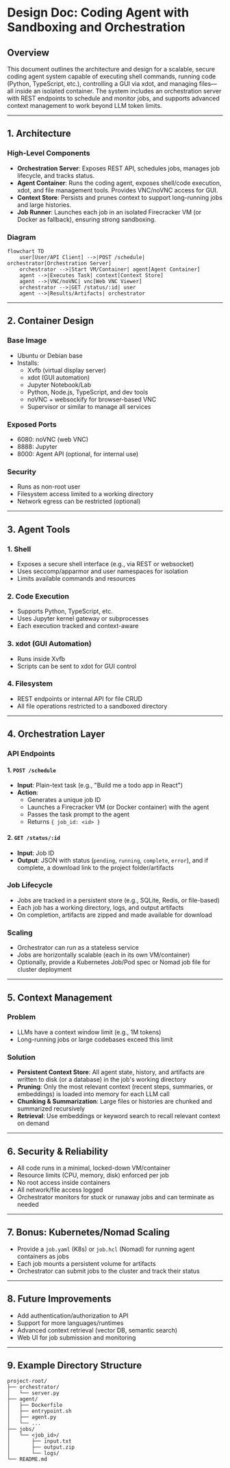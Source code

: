 # Design Doc: Coding Agent with Sandboxing and Orchestration

## Overview

This document outlines the architecture and design for a scalable, secure coding agent system capable of executing shell commands, running code (Python, TypeScript, etc.), controlling a GUI via xdot, and managing files—all inside an isolated container. The system includes an orchestration server with REST endpoints to schedule and monitor jobs, and supports advanced context management to work beyond LLM token limits.

---

## 1. Architecture

### High-Level Components

- **Orchestration Server**: Exposes REST API, schedules jobs, manages job lifecycle, and tracks status.
- **Agent Container**: Runs the coding agent, exposes shell/code execution, xdot, and file management tools. Provides VNC/noVNC access for GUI.
- **Context Store**: Persists and prunes context to support long-running jobs and large histories.
- **Job Runner**: Launches each job in an isolated Firecracker VM (or Docker as fallback), ensuring strong sandboxing.

### Diagram

```mermaid
flowchart TD
    user[User/API Client] -->|POST /schedule| orchestrator[Orchestration Server]
    orchestrator -->|Start VM/Container| agent[Agent Container]
    agent -->|Executes Task| context[Context Store]
    agent -->|VNC/noVNC| vnc[Web VNC Viewer]
    orchestrator -->|GET /status/:id| user
    agent -->|Results/Artifacts| orchestrator
```

---

## 2. Container Design

### Base Image
- Ubuntu or Debian base
- Installs:
  - Xvfb (virtual display server)
  - xdot (GUI automation)
  - Jupyter Notebook/Lab
  - Python, Node.js, TypeScript, and dev tools
  - noVNC + websockify for browser-based VNC
  - Supervisor or similar to manage all services

### Exposed Ports
- 6080: noVNC (web VNC)
- 8888: Jupyter
- 8000: Agent API (optional, for internal use)

### Security
- Runs as non-root user
- Filesystem access limited to a working directory
- Network egress can be restricted (optional)

---

## 3. Agent Tools

### 1. Shell
- Exposes a secure shell interface (e.g., via REST or websocket)
- Uses seccomp/apparmor and user namespaces for isolation
- Limits available commands and resources

### 2. Code Execution
- Supports Python, TypeScript, etc.
- Uses Jupyter kernel gateway or subprocesses
- Each execution tracked and context-aware

### 3. xdot (GUI Automation)
- Runs inside Xvfb
- Scripts can be sent to xdot for GUI control

### 4. Filesystem
- REST endpoints or internal API for file CRUD
- All file operations restricted to a sandboxed directory

---

## 4. Orchestration Layer

### API Endpoints

#### 1. `POST /schedule`
- **Input**: Plain-text task (e.g., "Build me a todo app in React")
- **Action**: 
  - Generates a unique job ID
  - Launches a Firecracker VM (or Docker container) with the agent
  - Passes the task prompt to the agent
  - Returns `{ job_id: <id> }`

#### 2. `GET /status/:id`
- **Input**: Job ID
- **Output**: JSON with status (`pending`, `running`, `complete`, `error`), and if complete, a download link to the project folder/artifacts

### Job Lifecycle
- Jobs are tracked in a persistent store (e.g., SQLite, Redis, or file-based)
- Each job has a working directory, logs, and output artifacts
- On completion, artifacts are zipped and made available for download

### Scaling
- Orchestrator can run as a stateless service
- Jobs are horizontally scalable (each in its own VM/container)
- Optionally, provide a Kubernetes Job/Pod spec or Nomad job file for cluster deployment

---

## 5. Context Management

### Problem
- LLMs have a context window limit (e.g., 1M tokens)
- Long-running jobs or large codebases exceed this limit

### Solution
- **Persistent Context Store**: All agent state, history, and artifacts are written to disk (or a database) in the job's working directory
- **Pruning**: Only the most relevant context (recent steps, summaries, or embeddings) is loaded into memory for each LLM call
- **Chunking & Summarization**: Large files or histories are chunked and summarized recursively
- **Retrieval**: Use embeddings or keyword search to recall relevant context on demand

---

## 6. Security & Reliability

- All code runs in a minimal, locked-down VM/container
- Resource limits (CPU, memory, disk) enforced per job
- No root access inside containers
- All network/file access logged
- Orchestrator monitors for stuck or runaway jobs and can terminate as needed

---

## 7. Bonus: Kubernetes/Nomad Scaling

- Provide a `job.yaml` (K8s) or `job.hcl` (Nomad) for running agent containers as jobs
- Each job mounts a persistent volume for artifacts
- Orchestrator can submit jobs to the cluster and track their status

---

## 8. Future Improvements

- Add authentication/authorization to API
- Support for more languages/runtimes
- Advanced context retrieval (vector DB, semantic search)
- Web UI for job submission and monitoring

---

## 9. Example Directory Structure

```
project-root/
├── orchestrator/
│   └── server.py
├── agent/
│   ├── Dockerfile
│   ├── entrypoint.sh
│   ├── agent.py
│   └── ...
├── jobs/
│   └── <job_id>/
│       ├── input.txt
│       ├── output.zip
│       └── logs/
└── README.md
```
